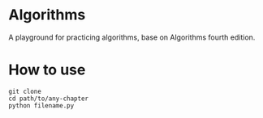 # Algorithms
A playground for practicing algorithms, base on Algorithms fourth edition.

# How to use
```
git clone
cd path/to/any-chapter
python filename.py
```
